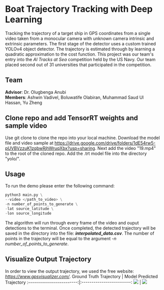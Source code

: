 # Boat Trajectory Tracking with Deep Learning
Tracking the trajectory of a target ship in GPS coordinates from a single video taken from a monocular camera with unknown camera intrinsic and extrinsic parameters. The first stage of the detector uses a custom trained YOLOv4 object detector. The trajectory is estimated through by learning a quadratic approximation to the cost function. 
This project was our team's entry into the <em>AI Tracks at Sea</em> competition held by the US Navy. Our team placed second out of 31 universities that participated in the competition.
## Team
**Advisor**: Dr. Olugbenga Anubi <br />
**Members**: Ashwin Vadivel, Boluwatife Olabiran, Muhammad Saud Ul Hassan, Yu Zheng

## Clone repo and add TensorRT weights and sample video
Use git clone to clone the repo into your local machine. Download the model file and video sample at https://drive.google.com/drive/folders/1dE54rw5-pUVBVzzuK1zqbwRjhWruqXbx?usp=sharing. Next add the video "19.mp4" to the root of the cloned repo. Add the .trt model file into the directory "yolo/".
## Usage
To run the demo please enter the following command: 
```python
python3 main.py \
--video </path_to_video> \
-n number_of_points_to_generate \
-lat source_latitude \
-lon source_longitude
```
The algorithm will run through every frame of the video and ouput detections to the terminal. Once completed, the detected trajectory will be saved in the directory into the file: <strong><em>interpolated_data.csv</em></strong>. The number of points in the trajectory will be equal to the argument <em>-n number_of_points_to_generate</em>.
## Visualize Output Trajectory 
In order to view the output trajectory, we used the free website: <em>https://www.gpsvisualizer.com/</em>.
Ground Truth Trajectory             | Model Predicted Trajectory
:-------------------------:|:-------------------------:
<img src="https://github.com/ashwinv96/Boat-Trajectory-Tracking-without-Camera-Params/blob/master/Figures/gt.png?raw=true"/>  | <img src="https://github.com/ashwinv96/Boat-Trajectory-Tracking-without-Camera-Params/blob/master/Figures/pred.png?raw=true" />
